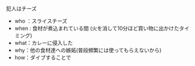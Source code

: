 
犯人はチーズ
- who ：スライスチーズ
- when :  食材が煮込まれている間 (火を消して10分ほど買い物に出かけたタイミング)
- what：カレーに侵入した
- why：他の食材達への嫉妬(普段頻繁には使ってもらえないから)
- how：ダイブすることで






